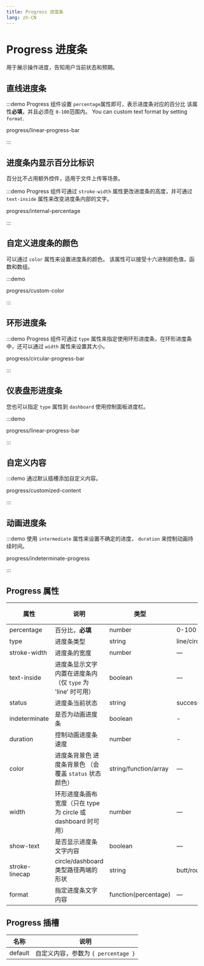 ```yaml
---
title: Progress 进度条
lang: zh-CN
---
```


# Progress 进度条

用于展示操作进度，告知用户当前状态和预期。

## 直线进度条

:::demo Progress 组件设置 `percentage`属性即可，表示进度条对应的百分比 该属性**必填**，并且必须在 `0-100`范围内。 You can custom text format by setting `format`.

progress/linear-progress-bar

:::

## 进度条内显示百分比标识

百分比不占用额外控件，适用于文件上传等场景。

:::demo Progress 组件可通过 `stroke-width` 属性更改进度条的高度，并可通过 `text-inside` 属性来改变进度条内部的文字。

progress/internal-percentage

:::

## 自定义进度条的颜色

可以通过 `color` 属性来设置进度条的颜色。 该属性可以接受十六进制颜色值，函数和数组。

:::demo

progress/custom-color

:::

## 环形进度条

:::demo Progress 组件可通过 `type` 属性来指定使用环形进度条，在环形进度条中，还可以通过 `width` 属性来设置其大小。

progress/circular-progress-bar

:::

## 仪表盘形进度条

您也可以指定 `type` 属性到 `dashboard` 使用控制面板进度栏。

:::demo

progress/linear-progress-bar

:::

## 自定义内容

:::demo 通过默认插槽添加自定义内容。

progress/customized-content

:::

## 动画进度条

:::demo 使用 `intermediate` 属性来设置不确定的进度， `duration` 来控制动画持续时间。

progress/indeterminate-progress

:::

## Progress 属性

| 属性             | 说明                                          | 类型                    | 可选值                       | 默认值   |
| -------------- | ------------------------------------------- | --------------------- | ------------------------- | ----- |
| percentage     | 百分比，**必填**                                  | number                | 0-100                     | 0     |
| type           | 进度条类型                                       | string                | line/circle/dashboard     | line  |
| stroke-width   | 进度条的宽度                                      | number                | —                         | 6     |
| text-inside    | 进度条显示文字内置在进度条内（仅 `type` 为 'line' 时可用）       | boolean               | —                         | false |
| status         | 进度条当前状态                                     | string                | success/exception/warning | —     |
| indeterminate  | 是否为动画进度条                                    | boolean               | -                         | false |
| duration       | 控制动画进度条速度                                   | number                | -                         | 3     |
| color          | 进度条背景色 进度条背景色 （会覆盖 `status` 状态颜色）           | string/function/array | —                         | ''    |
| width          | 环形进度条画布宽度（只在 type 为 circle 或 dashboard 时可用） | number                | —                         | 126   |
| show-text      | 是否显示进度条文字内容                                 | boolean               | —                         | true  |
| stroke-linecap | circle/dashboard 类型路径两端的形状                  | string                | butt/round/square         | round |
| format         | 指定进度条文字内容                                   | function(percentage)  | —                         | —     |

## Progress 插槽

| 名称      | 说明                         |
| ------- | -------------------------- |
| default | 自定义内容，参数为 `{ percentage }` |
